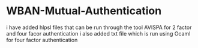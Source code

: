 # WBAN-Mutual-Authentication
i have added hlpsl files that can be run through the tool AVISPA for 2 factor and four facor authentication
i also added txt file which is run using Ocaml  for four factor authentication
